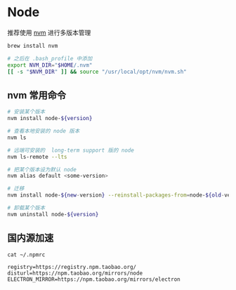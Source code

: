 # Node

推荐使用 [nvm](https://github.com/creationix/nvm) 进行多版本管理

```sh
brew install nvm

# 之后在 .bash_profile 中添加
export NVM_DIR="$HOME/.nvm"
[[ -s "$NVM_DIR" ]] && source "/usr/local/opt/nvm/nvm.sh"
```

## nvm 常用命令

```sh
# 安装某个版本
nvm install node-${version}

# 查看本地安装的 node 版本
nvm ls

# 远端可安装的  long-term support 版的 node
nvm ls-remote --lts

# 把某个版本设为默认 node
nvm alias default <some-version>

# 迁移
nvm install node-${new-version} --reinstall-packages-from=node-${old-version}

# 卸载某个版本
nvm uninstall node-${version}
```

## 国内源加速

`cat ~/.npmrc`

```
registry=https://registry.npm.taobao.org/
disturl=https://npm.taobao.org/mirrors/node
ELECTRON_MIRROR=https://npm.taobao.org/mirrors/electron
```
